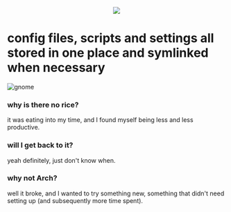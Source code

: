 <p align="center">
<img src="https://xix.ph0x.me/dotfiles.png">
</p>

# config files, scripts and settings all stored in one place and symlinked when necessary

![gnome](https://xix.ph0x.me/asdflk.png)


### why is there no rice?
it was eating into my time, and I found myself being less and less productive. 

### will I get back to it?
yeah definitely, just don't know when.

### why not Arch?
well it broke, and I wanted to try something new, something that didn't need setting up (and subsequently more time spent).
